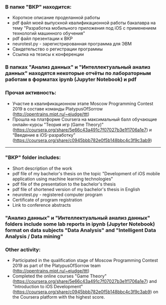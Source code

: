 ### В папке "ВКР" находится:
 - Короткое описание проделанной работы
 - pdf файл моей выпускной квалификационной работы бакалавра на тему "Разработка мобильного приложения под iOS с применением технологий машинного обучения"
 - pdf файл презентации к ВКР
 - neurotest.py - зарегистрированная программа для ЭВМ
 - Свидетельство о регистрации программы
 - Ссылка на тезисы к конференции

### В папках "Анализ данных" и "Интеллектуальный анализ данных" находятся некоторые отчёты по лабораторным работам в форматах ipynb (Jupyter Notebook) и pdf

### Прочая активность:
 - Участие в квалификационном этапе Moscow Programming Contest 2019 в составе команды PlatypusOfSorrow (http://opentrains.mipt.ru/~ejudge/ttt)
 - Прошла на платформе Coursera на максимальный балл обучающие онлайн-курсы "Теория игр (Game Theory)" (https://coursera.org/share/5e66c43a491c7f07027b3e1f1706a1e7) и “Введение в iOS-разработку” (https://coursera.org/share/c0945bbb782e0f5b148bbc4c3f9c3ab9)


---


### "ВКР" folder includes:
 - Short description of the work
 - pdf file of my bachelor's thesis on the topic "Development of iOS mobile application using machine learning technologies"
 - pdf file of the presentation to the bachelor's thesis
 - pdf file of shortened version of my bachelor's thesis in English
 - neurotest.py - registered computer program
 - Certificate of program registration
 - Link to conference abstracts

### "Анализ данных" и "Интеллектуальный анализ данных" folders include some lab reports in ipynb (Jupyter Notebook) format on data subjects "Data Analysis" and "Intelligent Data Analysis / Data mining"

### Other activity:
 - Participated in the qualification stage of Moscow Programming Contest 2019 as part of the PlatypusOfSorrow team (http://opentrains.mipt.ru/~ejudge/ttt)
 - Completed the online courses "Game Theory" (https://coursera.org/share/5e66c43a491c7f07027b3e1f1706a1e7) and "Introduction to iOS Development" (https://coursera.org/share/c0945bbb782e0f5b148bbc4c3f9c3ab9) on the Coursera platform with the highest score.